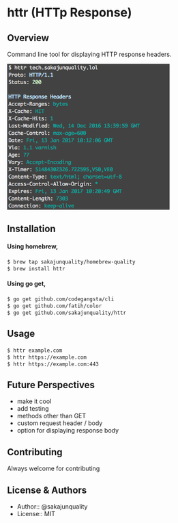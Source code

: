 httr (HTTp Response)
=================================

Overview
------------
Command line tool for displaying HTTP response headers.

![image](./doc/image.png)


Installation
------------
#### Using homebrew,
```
$ brew tap sakajunquality/homebrew-quality
$ brew install httr
```

#### Using go get,
```
$ go get github.com/codegangsta/cli
$ go get github.com/fatih/color
$ go get github.com/sakajunquality/httr
```



Usage
------------
```
$ httr example.com
$ httr https://example.com
$ httr https://example.com:443
```


## Future Perspectives

- make it cool
- add testing
- methods other than GET
- custom request header / body
- option for displaying response body


Contributing
-----
Always welcome for contributing



License & Authors
-----------------
- Author:: @sakajunquality
- License:: MIT